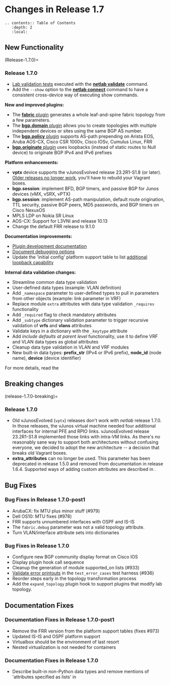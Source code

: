 # Changes in Release 1.7

```eval_rst
.. contents:: Table of Contents
   :depth: 2
   :local:
```

## New Functionality

(Release-1.7.0)=
### Release 1.7.0

* [Lab validation tests](../topology/validate.md) executed with the **[netlab validate](../netlab/validate.md)** command.
* Add the `--show` option to the **[netlab connect](../netlab/connect.md)** command to have a consistent cross-device way of executing show commands.

**New and improved plugins:**

* The [**fabric** plugin](../plugins/fabric.md) generates a whole leaf-and-spine fabric topology from a few parameters.
* The [**bgp.domain** plugin](../plugins/bgp.domain.md) allows you to create topologies with multiple independent devices or sites using the same BGP AS number.
* The [**bgp.policy** plugin](../plugins/bgp.policy.md) supports AS-path prepending on Arista EOS, Aruba AOS-CX, Cisco CSR 1000v, Cisco IOSv, Cumulus Linux, FRR
* [**bgp.originate** plugin](../plugins/bgp.originate.md) uses loopbacks (instead of static routes to Null device) to originate BGP IPv4 and IPv6 prefixes

**Platform enhancements:**

* **vptx** device supports the vJunosEvolved release 23.2R1-S1.8 (or later). [Older releases no longer work](release-1.7.0-breaking), you'll have to rebuild your Vagrant boxes.
* **bgp.session**: implement BFD, BGP timers, and passive BGP for Junos devices (vMX, vSRX, vPTX)
* **bgp.session**: implement AS-path manipulation, default route origination, TTL security, passive BGP peers, MD5 passwords, and BGP timers on Cisco NexusOS
* MPLS LDP on Nokia SR Linux
* AOS-CX: Support for L3VNI and release 10.13
* Change the default FRR release to 9.1.0

**Documentation improvements:**

* [Plugin development documentation](../dev/plugins.md)
* [Document debugging options](dev-transform-debugging)
* Update the 'initial config' platform support table to list [additional loopback capability](platform-initial-interfaces)

**Internal data validation changes:**

* Streamline common data type validation
* User-defined data types (example: VLAN definition)
* Add `_namespace` parameter to user-defined types to pull in parameters from other objects (example: link parameter in VRF)
* Replace module `extra` attributes with data type validation `_requires` functionality
* Add `_required` flag to check mandatory attributes
* Add `_subtype` dictionary validation parameter to trigger recursive validation of **vrfs** and **vlans** attributes
* Validate keys in a dictionary with the `_keytype` attribute
* Add _include defaults at parent level_ functionality, use it to define VRF and VLAN data types as global attributes
* Cleanup data type validation in VLAN and VRF modules
* New built-in data types: **prefix_str** (IPv4 or IPv6 prefix), **node_id** (node name), **device** (device identifier)

For more details, read the [](../dev/validation.md)

## Breaking changes

(release-1.7.0-breaking)=
### Release 1.7.0

* Old vJunosEvolved (`vptx`) releases don't work with *netlab* release 1.7.0. In those releases, the vJunos virtual machine needed four additional interfaces for internal PFE and RPIO links. vJunosEvolved release 23.2R1-S1.8 implemented those links with intra-VM links. As there's no reasonably sane way to support both architectures without confusing everyone, we decided to adopt the new architecture -- a decision that breaks old Vagrant boxes.
* **extra_attributes** can no longer be used. This parameter has been deprecated in release 1.5.0 and removed from documentation in release 1.6.4. Supported ways of adding custom attributes are described in [](../extend-attributes.md).

## Bug Fixes

### Bug Fixes in Release 1.7.0-post1

* ArubaCX: fix MTU plus minor stuff (#979)
* Dell OS10: MTU fixes (#978)
* FRR supports unnumbered interfaces with OSPF and IS-IS
* The `fabric.debug` parameter was not a valid topology attribute.
* Turn VLAN/interface attribute sets into dictionaries

### Bug Fixes in Release 1.7.0

* Configure new BGP community display format on Cisco IOS
* Display plugin hook call sequence
* Cleanup the generation of module supported_on lists (#933)
* [Validate error printouts](../dev/tests.md) in the `test_error_cases` test harness (#936)
* Reorder steps early in the topology transformation process
* Add the `expand_topology` plugin hook to support plugins that modify lab topology.

## Documentation Fixes

### Documentation Fixes in Release 1.7.0-post1

* Remove the FRR version from the platform support tables (fixes #973)
* Updated IS-IS and OSPF platform support
* Virtualbox should be the environment of last resort
* Nested virtualization is not needed for containers

### Documentation Fixes in Release 1.7.0

* Describe built-in non-Python data types and remove mentions of 'attributes specified as lists' in [](../dev/validation.md)
